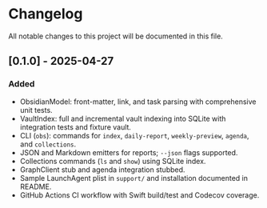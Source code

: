 # Changelog

All notable changes to this project will be documented in this file.

## [0.1.0] - 2025-04-27
### Added
- ObsidianModel: front-matter, link, and task parsing with comprehensive unit tests.
- VaultIndex: full and incremental vault indexing into SQLite with integration tests and fixture vault.
- CLI (`obs`): commands for `index`, `daily-report`, `weekly-preview`, `agenda`, and `collections`.
- JSON and Markdown emitters for reports; `--json` flags supported.
- Collections commands (`ls` and `show`) using SQLite index.
- GraphClient stub and agenda integration stubbed.
- Sample LaunchAgent plist in `support/` and installation documented in README.
- GitHub Actions CI workflow with Swift build/test and Codecov coverage.